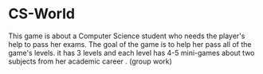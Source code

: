 # CS-World
This game is about a Computer Science student who needs the player's help to pass her exams. The goal of the game is to help her pass all of the game's levels. it has 3 levels and each level has 4-5 mini-games about two subjects from her academic career . (group work)
